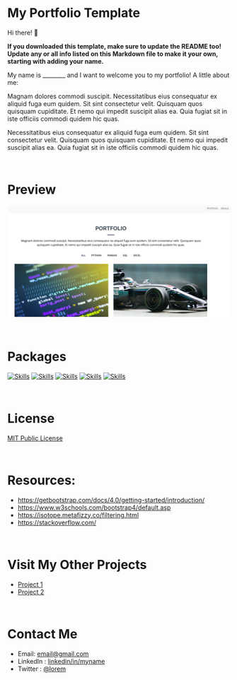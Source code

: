 # My Portfolio Template

Hi there! 🙌

<strong>If you downloaded this template, make sure to update the README too! Update any or all info listed on this Markdown file to make it your own, starting with adding your name.</strong>

My name is ________ and I want to welcome you to my portfolio! A little about me:

Magnam dolores commodi suscipit. Necessitatibus eius consequatur ex aliquid fuga eum quidem. Sit sint consectetur velit. Quisquam quos quisquam cupiditate. Et nemo qui impedit suscipit alias ea. Quia fugiat sit in iste officiis commodi quidem hic quas.

Necessitatibus eius consequatur ex aliquid fuga eum quidem. Sit sint consectetur velit. Quisquam quos quisquam cupiditate. Et nemo qui impedit suscipit alias ea. Quia fugiat sit in iste officiis commodi quidem hic quas.

<br>

# Preview

<!-- project preview -->

[![Portfolio Preview](/assets/img/preview.png)](https://caly-pso.github.io/portfolio_website_template/)

<br>

# Packages

<!-- buttons using https://shields.io/ -->

[![Skills](https://img.shields.io/badge/-HTML--5-green?style=for-the-badge)](#Skills)
[![Skills](https://img.shields.io/badge/-CSS--3-yellowgreen?style=for-the-badge)](#Skills)
[![Skills](https://img.shields.io/badge/-JS-yellow?style=for-the-badge)](#Skills)
[![Skills](https://img.shields.io/badge/-Bootstrap-orange?style=for-the-badge)](#Skills)
[![Skills](https://img.shields.io/badge/-Isotope-red?style=for-the-badge)](#Skills)

<!--Colors avalible: brightgreen, green, yellowgreen, yellow, orange, red, blue, lightgrey, 
success, important, critical, informational, inactive, blue, violet -->

<br>

# License

[MIT Public License](/link_to_license_file)

<br>

# Resources:

- https://getbootstrap.com/docs/4.0/getting-started/introduction/
- https://www.w3schools.com/bootstrap4/default.asp
- https://isotope.metafizzy.co/filtering.html
- https://stackoverflow.com/

<br>

<!-- Add the footer here -->

# Visit My Other Projects

- [Project 1](https://github.com/)
- [Project 2](https://github.com/)

<br>

# Contact Me

- Email: email@gmail.com
- LinkedIn : [linkedin/in/myname](https://www.linkedin.com/in/myname/) 
- Twitter : [@lorem](https://www.twitter.com/)
